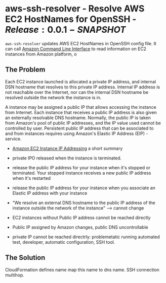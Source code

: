# aws-ssh-resolver - Resolve AWS EC2 HostNames for OpenSSH - $Release:0.0.1-SNAPSHOT$

`aws-ssh-resolver` updates AWS EC2 HostNames in OpenSSH config
file. It can call
[Amazon Command Line Interface](https://aws.amazon.com/cli/) to read
information on EC2 instances from Amazon platform, o


## The Problem

Each EC2 instance launched is allocated a private IP address, and
internal DSN hostname that resolves to this private IP address.
Internal IP address is not reachable over the Internet, nor can the
internal DSN hostname be resolved outside the network the instance is
in.

A instance may be assigned a public IP that allows accessing the
instance from Internet. Each instance that receives a public IP
address is also given an externally resolvable DNS hostname. Normally,
the public IP is taken from Amazon's pool of public IP addresses, and
the IP value used cannot be controlled by user.  Persistent public IP
address that can be associated to and from instances requires using
Amazon's Elastic IP Address (EIP) -service.  

* [Amazon EC2 Instance IP Addressing](http://docs.aws.amazon.com/AWSEC2/latest/UserGuide/using-instance-addressing.html)  a short summary

* private IPO released when the instance is terminated.

* release the public IP address for your instance when it's stopped or
  terminated. Your stopped instance receives a new public IP address
  when it's restarted
  
* release the public IP address for your instance when you associate
  an Elastic IP address with your instance

 * "We resolve an external DNS hostname to the public IP address of
    the instance outside the network of the instance" --> cannot
    change

* EC2 instances without Public IP address cannot be reached directly

* Public IP assigned by Amazon changes, public DNS uncontrollable

* private IP cannot be reached directrly: problemetatic running
  automated test, developer, automatic configuration, SSH tool.



## The Solution

CloudFormation defines name map this name to dns name. SSH connection
multihop.



